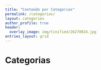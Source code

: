 ```yaml
---
title: "Conteúdo por Categorias"
permalink: /categorias/
layout: categories
author_profile: true
header:
  overlay_image: img/tinified/26270024.jpg
entries_layout: grid
---
```


# Categorias
